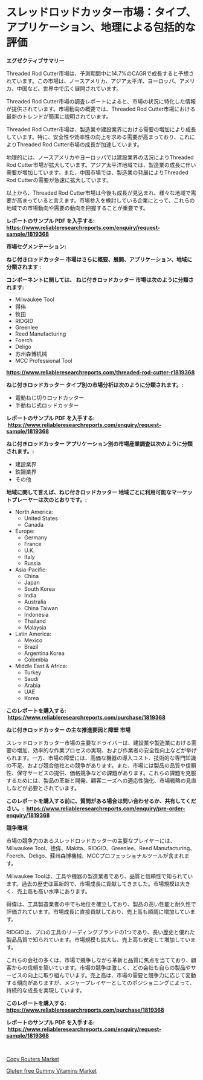 <p><h1>スレッドロッドカッター市場：タイプ、アプリケーション、地理による包括的な評価</h1></p><p><strong>エグゼクティブサマリー</strong></p>
<p><p>Threaded Rod Cutter市場は、予測期間中に14.7%のCAGRで成長すると予想されています。この市場は、ノースアメリカ、アジア太平洋、ヨーロッパ、アメリカ、中国など、世界中で広く展開されています。 </p><p>Threaded Rod Cutter市場の調査レポートによると、市場の状況に特化した情報が提供されています。市場動向の概要では、Threaded Rod Cutter市場における最新のトレンドが簡潔に説明されています。</p><p>Threaded Rod Cutter市場は、製造業や建設業界における需要の増加により成長しています。特に、安全性や効率性の向上を求める需要が高まっており、これによりThreaded Rod Cutter市場の成長が加速しています。</p><p>地理的には、ノースアメリカやヨーロッパでは建設業界の活況によりThreaded Rod Cutter市場が拡大しています。アジア太平洋地域では、製造業の成長に伴い需要が増加しています。また、中国市場では、製造業の発展によりThreaded Rod Cutterの需要が急速に拡大しています。</p><p>以上から、Threaded Rod Cutter市場は今後も成長が見込まれ、様々な地域で需要が高まっていると言えます。市場参入を検討している企業にとって、これらの地域での市場動向や需要の動向を把握することが重要です。</p></p>
<p><strong>レポートのサンプル PDF を入手する: <a href="https://www.reliableresearchreports.com/enquiry/request-sample/1819368">https://www.reliableresearchreports.com/enquiry/request-sample/1819368</a></strong></p>
<p><strong>市場セグメンテーション:</strong></p>
<p><strong> ねじ付きロッドカッター 市場はさらに概要、展開、アプリケーション、地域に分類されます :</strong></p>
<p><strong>コンポーネントに関しては、 ねじ付きロッドカッター 市場は次のように分類されます: &nbsp;</strong></p>
<p><ul><li>Milwaukee Tool</li><li>得伟</li><li>牧田</li><li>RIDGID</li><li>Greenlee</li><li>Reed Manufacturing</li><li>Foerch</li><li>Deligo</li><li>苏州森博机械</li><li>MCC Professional Tool</li></ul></p>
<p><strong><a href="https://www.reliableresearchreports.com/threaded-rod-cutter-r1819368">https://www.reliableresearchreports.com/threaded-rod-cutter-r1819368</a></strong></p>
<p><strong> ねじ付きロッドカッター タイプ別の市場分析は次のように分類されます。:</strong></p>
<p><ul><li>電動ねじ切りロッドカッター</li><li>手動ねじ式ロッドカッター</li></ul></p>
<p><strong>レポートのサンプル PDF を入手する: &nbsp;<a href="https://www.reliableresearchreports.com/enquiry/request-sample/1819368">https://www.reliableresearchreports.com/enquiry/request-sample/1819368</a></strong></p>
<p><strong> ねじ付きロッドカッター アプリケーション別の市場産業調査は次のように分類されます。:</strong></p>
<p><ul><li>建設業界</li><li>鉄鋼業界</li><li>その他</li></ul></p>
<p><strong>地域に関して言えば、ねじ付きロッドカッター 地域ごとに利用可能なマーケットプレーヤーは次のとおりです。:</strong></p>
<p><ul>
    <li>
        North America:
        <ul>
            <li>United States</li>
            <li>Canada</li>
        </ul>
    </li>
    <li>
        Europe:
        <ul>
            <li>Germany</li>
            <li>France</li>
            <li>U.K.</li>
            <li>Italy</li>
            <li>Russia</li>
        </ul>
    </li>
    <li>
        Asia-Pacific:
        <ul>
            <li>China</li>
            <li>Japan</li>
            <li>South Korea</li>
            <li>India</li>
            <li>Australia</li>
            <li>China Taiwan</li>
            <li>Indonesia</li>
            <li>Thailand</li>
            <li>Malaysia</li>
        </ul>
    </li>
    <li>
        Latin America:
        <ul>
            <li>Mexico</li>
            <li>Brazil</li>
            <li>Argentina Korea</li>
            <li>Colombia</li>
        </ul>
    </li>
    <li>
        Middle East & Africa:
        <ul>
            <li>Turkey</li>
            <li>Saudi</li>
            <li>Arabia</li>
            <li>UAE</li>
            <li>Korea</li>
        </ul>
    </li>
    </ul></p>
<p><strong>このレポートを購入する: &nbsp;<a href="https://www.reliableresearchreports.com/purchase/1819368">https://www.reliableresearchreports.com/purchase/1819368</a></strong></p>
<p><strong>ねじ付きロッドカッター の主な推進要因と障壁 市場</strong></p>
<p><p>スレッドロッドカッター市場の主要なドライバーは、建設業や製造業における需要の増加、効率的な作業プロセスの実現、および作業者の安全性向上などが挙げられます。一方、市場の障壁には、高価な機器の導入コスト、技術的な専門知識の不足、および競合他社との競争があります。また、市場には製品の品質や信頼性、保守サービスの提供、価格競争などの課題があります。これらの課題を克服するためには、製品の革新と開発、顧客ニーズへの適応性強化、市場戦略の見直しなどが必要とされています。</p></p>
<p><strong>このレポートを購入する前に、質問がある場合は問い合わせるか、共有してください。:&nbsp; <a href="https://www.reliableresearchreports.com/enquiry/pre-order-enquiry/1819368">https://www.reliableresearchreports.com/enquiry/pre-order-enquiry/1819368</a></strong></p>
<p><strong>競争環境</strong></p>
<p><p>市場の競争力のあるスレッドロッドカッターの主要なプレイヤーには、Milwaukee Tool、徳偉、Makita、RIDGID、Greenlee、Reed Manufacturing、Foerch、Deligo、蘇州森博機械、MCCプロフェッショナルツールが含まれます。</p><p>Milwaukee Toolは、工具や機器の製造業者であり、品質と信頼性で知られています。過去の歴史は革新的で、市場成長に貢献してきました。市場規模は大きく、売上高も高い水準にあります。</p><p>得偉は、工具製造業者の中でも地位を確立しており、製品の高い性能と耐久性で評価されています。市場成長に直接貢献しており、売上高も順調に増加しています。</p><p>RIDGIDは、プロの工具のリーディングブランドの1つであり、長い歴史と優れた製品品質で知られています。市場規模も拡大し、売上高も安定して増加しています。</p><p>これらの会社の多くは、市場で競争しながら革新と品質に焦点を当てており、顧客からの信頼を築いています。市場の競争は激しく、どの会社も自らの製品やサービスの向上に取り組んでいます。売上高は、市場の需要と競争力に応じて変動する傾向がありますが、メジャープレイヤーとしてのポジショニングによって、持続的な成長を実現しています。</p></p>
<p><strong>このレポートを購入する: &nbsp; <a href="https://www.reliableresearchreports.com/purchase/1819368">https://www.reliableresearchreports.com/purchase/1819368</a></strong></p>
<p><strong>レポートのサンプル PDF を入手する: &nbsp;<a href="https://www.reliableresearchreports.com/enquiry/request-sample/1819368">https://www.reliableresearchreports.com/enquiry/request-sample/1819368</a></strong><strong></strong></p>
<p>&nbsp;</p>
<p><p><a href="https://view.publitas.com/reportprime-1/copy-routers-market-research-report-its-history-and-forecast-2024-to-2031/">Copy Routers Market</a></p><p><a href="https://cedar-agate-3da.notion.site/Gluten-free-Gummy-Vitamins-Market-Size-and-Market-Trends-Complete-Industry-Overview-2024-to-2031-365d1cf6ba8740e89ff8979151a9479e">Gluten free Gummy Vitamins Market</a></p></p>